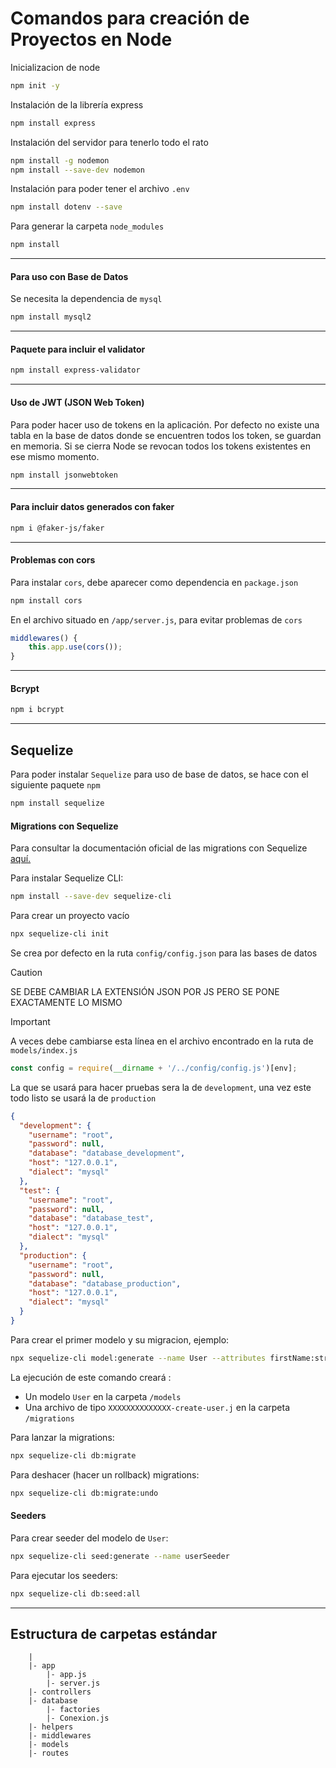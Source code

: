 # Comandos para creación de Proyectos en Node

Inicializacion de node
```bash
npm init -y
```

Instalación de la librería express
```bash
npm install express
```

Instalación del servidor para tenerlo todo el rato
```bash
npm install -g nodemon
npm install --save-dev nodemon
```

Instalación para poder tener el archivo `.env`
```bash
npm install dotenv --save
```

Para generar la carpeta ``node_modules``
```bash
npm install
```

----

#### Para uso con Base de Datos

Se necesita la dependencia de `mysql`
```bash
npm install mysql2
```

----

#### Paquete para incluir el validator

```bash
npm install express-validator
```

---

#### Uso de JWT (JSON Web Token)

Para poder hacer uso de tokens en la aplicación. Por defecto no existe una tabla en la base de datos donde se encuentren todos los token, se guardan en memoria. Si se cierra Node se revocan todos los tokens existentes en ese mismo momento.
```bash
npm install jsonwebtoken
```

----

#### Para incluir datos generados con faker

```bash
npm i @faker-js/faker
```

----

#### Problemas con cors

Para instalar `cors`, debe aparecer como dependencia en `package.json`
```bash
npm install cors
```
En el archivo situado en `/app/server.js`, para evitar problemas de `cors`
```js
middlewares() {
    this.app.use(cors());
}
```

---

#### Bcrypt

```bash
npm i bcrypt
```

----

## Sequelize

Para poder instalar `Sequelize` para uso de base de datos, se hace con el siguiente paquete `npm`
```bash
npm install sequelize
```

#### Migrations con Sequelize

Para consultar la documentación oficial de las migrations con Sequelize [aquí.](https://sequelize.org/docs/v6/other-topics/migrations/)

Para instalar Sequelize CLI:
```bash
npm install --save-dev sequelize-cli
```

Para crear un proyecto vacío
```bash
npx sequelize-cli init
```

Se crea por defecto en la ruta `config/config.json` para las bases de datos

> [!CAUTION]
> SE DEBE CAMBIAR LA EXTENSIÓN JSON POR JS PERO SE PONE EXACTAMENTE LO MISMO

>[!IMPORTANT]
> A veces debe cambiarse esta línea en el archivo encontrado en la ruta de `models/index.js`
> ```js
> const config = require(__dirname + '/../config/config.js')[env];
> ```



La que se usará para hacer pruebas sera la de `development`, una vez este todo listo se usará la de `production`
```json
{
  "development": {
    "username": "root",
    "password": null,
    "database": "database_development",
    "host": "127.0.0.1",
    "dialect": "mysql"
  },
  "test": {
    "username": "root",
    "password": null,
    "database": "database_test",
    "host": "127.0.0.1",
    "dialect": "mysql"
  },
  "production": {
    "username": "root",
    "password": null,
    "database": "database_production",
    "host": "127.0.0.1",
    "dialect": "mysql"
  }
}
```

Para crear el primer modelo y su migracion, ejemplo:
```bash
npx sequelize-cli model:generate --name User --attributes firstName:string,lastName:string,email:string
```
La ejecución de este comando creará :
+ Un modelo `User` en la carpeta `/models`
+ Una archivo de tipo `XXXXXXXXXXXXXX-create-user.j` en la carpeta `/migrations`

Para lanzar la migrations:
```bash
npx sequelize-cli db:migrate
```

Para deshacer (hacer un rollback) migrations:
```bash
npx sequelize-cli db:migrate:undo
```

#### Seeders

Para crear seeder del modelo de `User`:
```bash
npx sequelize-cli seed:generate --name userSeeder
```

Para ejecutar los seeders:
```bash
npx sequelize-cli db:seed:all
```

---

## Estructura de carpetas estándar 

```
    |
    |- app
        |- app.js
        |- server.js
    |- controllers
    |- database
        |- factories
        |- Conexion.js
    |- helpers
    |- middlewares
    |- models
    |- routes
```